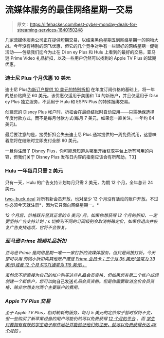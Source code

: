 # 流媒体服务的最佳网络星期一交易

> 原文：<https://lifehacker.com/best-cyber-monday-deals-for-streaming-services-1840150248>

几家流媒体服务公司正在提供短期交易，以结束黑色星期五到网络星期一的购物大战。今年没有特别的网飞优惠，但它的几个竞争对手有一些很好的网络星期一促销活动——包括我们迄今为止在 Di sn ey Plus 和 Hulu 上看到的最好的交易，亚马逊 Prime Video 礼品折扣，以及一些用户仍然可以找到的 Apple TV Plus 的延期优惠。



### 迪士尼 Plus 个月优惠 10 美元

迪士尼 Plus[为新订户提供 10 美元的特别折扣](https://www.disneyplus.com/) 在年度订阅价格的基础上，将一年的总价格降至 60 美元。该优惠仅适用于美国和 T4 的新账户，并且仅适用于 Disn ey Plus 独立服务，不适用于 Hulu 和 ESPN Plus 的特殊捆绑交易。

创建您的 Disney Plus 帐户时，折扣会在最终结账时自动应用——只需确保选择年度付款方式，而不是每月付款方式(每月 7 美元，如果您一直关注，一年约 84 美元)。

最后要注意的是，接受折扣会失去迪士尼 Plus 通常提供的一周免费试用，这意味着您将在结账时立即支付全部 60 美元。

一旦你注册了 Disney Plus，你可能想知道从哪里开始获取平台上所有可用的内容，但我们关于 Disney Plus 发布日内容的指南应该会有所帮助。T3】

### Hulu 一年每月只需 2 美元

只有一天，Hulu 的广告支持计划每月只需 2 美元，为期 12 个月，全年总计 24 美元。

[two- buck deal](https://www.hulu.com/welcome) 对所有新会员开放，也对至少 12 个月没有活动的账户开放。不过你必须今天就注册*，因为它只面向网络星期一。*

*12 个月后，价格跃升至其正常的 6 美元/ 月。如果你想获得 12 个月的折扣，一定要坚持广告支持计划；s 切换到不同的订阅级别会取消特殊定价，如果您退出并恢复广告支持选项，它将不会恢复。*

### *亚马逊 Prime 视频礼品折扣*

*亚马逊 Prime 是网络星期一唯一一家打折的流媒体服务，但只是间接打折。今天您可以用 的微小折扣向其他账户赠送 [Prime 会员卡；三个月 35 美元(通常为 39 美元)或者 12 个月 $107(通常为 119 美元)。](https://www.amazon.com/gp/prime/pipeline/prime_gifting_landing?asc_campaign=InlineText&asc_refurl=https://lifehacker.com/best-cyber-monday-deals-for-streaming-services-1840150248&asc_source=&tag=kinjalifehackerlink-20)*

*虽然您不能直接为自己的帐户购买这些礼品会员资格，但如果您有第二个帐户或想创建一个新帐户，您可以*向自己发送*礼品会员资格。但是你需要取消全价会员资格，除非你想支付两个主要账户的费用。*

### *Apple TV Plus 交易*

*至于 Apple TV Plus，相对较新的服务，每月 5 美元的定价似乎暂时保持不变，但一些购买了新苹果设备的用户可能仍然可以免费获得 [12 个月的平台](https://lifehacker.com/how-to-get-free-apple-tv-with-your-apple-device-1838412966) ，而 [学生只要拥有有效的学生电子邮件地址并能验证他们的注册，就可以免费获得长达 48 个月的](https://lifehacker.com/get-free-apple-tv-if-youre-a-student-1839476947) 。*